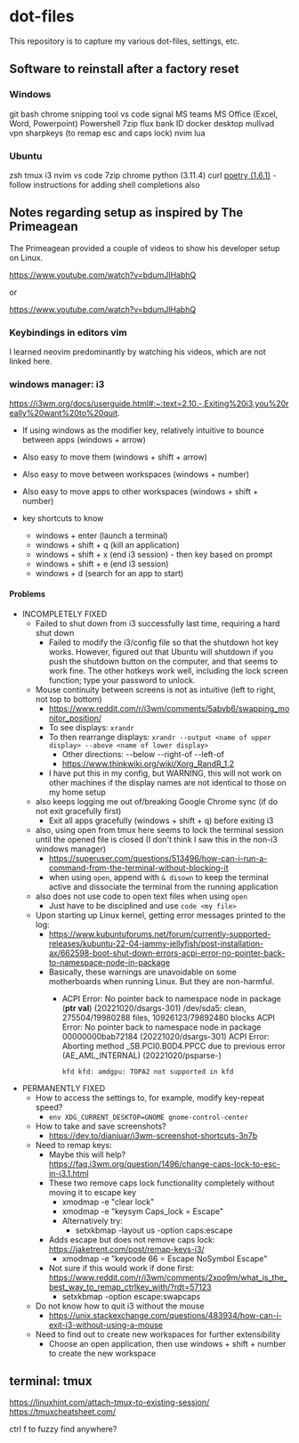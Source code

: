 # dot-files

This repository is to capture my various dot-files, settings, etc.

## Software to reinstall after a factory reset

### Windows

git bash
chrome
snipping tool
vs code
signal
MS teams
MS Office (Excel, Word, Powerpoint)
Powershell
7zip
flux
bank ID
docker desktop
mullvad vpn
sharpkeys (to remap esc and caps lock)
nvim
lua

### Ubuntu

zsh
tmux
i3
nvim
vs code
7zip
chrome
python (3.11.4)
curl
[poetry (1.6.1)](https://python-poetry.org/docs/) - follow instructions for adding shell completions also

## Notes regarding setup as inspired by The Primeagean

The Primeagean provided a couple of videos to show his developer setup on Linux.

<https://www.youtube.com/watch?v=bdumJIHabhQ>

or

<https://www.youtube.com/watch?v=bdumJlHabhQ>

### Keybindings in editors vim

I learned neovim predominantly by watching his videos, which are not linked here.

### windows manager: i3

<https://i3wm.org/docs/userguide.html#:~:text=2.10.-,Exiting%20i3,you%20really%20want%20to%20quit>.

- If using windows as the modifier key, relatively intuitive to bounce between apps (windows + arrow)
- Also easy to move them (windows + shift + arrow)
- Also easy to move between workspaces (windows + number)
- Also easy to move apps to other workspaces (windows + shift + number)

- key shortcuts to know
  - windows + enter (launch a terminal)
  - windows + shift + q (kill an application)
  - windows + shift + x (end i3 session) - then key based on prompt
  - windows + shift + e (end i3 session)
  - windows + d (search for an app to start)

#### Problems

- INCOMPLETELY FIXED
  - Failed to shut down from i3 successfully last time, requiring a hard shut down
    - Failed to modify the i3/config file so that the shutdown hot key works. However, figured out that Ubuntu will shutdown if you push the shutdown button on the computer, and that seems to work fine. The other hotkeys work well, including the lock screen function; type your password to unlock.
  - Mouse continuity between screens is not as intuitive (left to right, not top to bottom)
    - <https://www.reddit.com/r/i3wm/comments/5abvb6/swapping_monitor_position/>
    - To see displays: `xrandr`
    - To then rearrange displays: `xrandr --output <name of upper display> --above <name of lower display>`
      - Other directions: --below --right-of --left-of
      - <https://www.thinkwiki.org/wiki/Xorg_RandR_1.2>
    - I have put this in my config, but WARNING, this will not work on other machines if the display names are not identical to those on my home setup
  - also keeps logging me out of/breaking Google Chrome sync (if do not exit gracefully first)
    - Exit all apps gracefully (windows + shift + q) before exiting i3
  - also, using open from tmux here seems to lock the terminal session until the opened file is closed (I don't think I saw this in the non-i3 windows manager)
    - <https://superuser.com/questions/513496/how-can-i-run-a-command-from-the-terminal-without-blocking-it>
    - when using `open`, append with `& disown` to keep the terminal active and dissociate the terminal from the running application
  - also does not use code to open text files when using `open`
    - Just have to be disciplined and use `code <my file>`
  - Upon starting up Linux kernel, getting error messages printed to the log:
    - <https://www.kubuntuforums.net/forum/currently-supported-releases/kubuntu-22-04-jammy-jellyfish/post-installation-ax/662598-boot-shut-down-errors-acpi-error-no-pointer-back-to-namespace-node-in-package>
    - Basically, these warnings are unavoidable on some motherboards when running Linux. But they are non-harmful.
      - ACPI Error: No pointer back to namespace node in package (____ptr
            val____) (20221020/dsargs-301)
            /dev/sda5: clean, 275504/19980288 files, 10926123/79892480 blocks
            ACPI Error: No pointer back to namespace node in package 00000000bab72184 (20221020/dsargs-301)
            ACPI Error: Aborting method \_SB.PCI0.B0D4.PPCC due to previous error (AE_AML_INTERNAL) (20221020/psparse-)

            kfd kfd: amdgpu: TOPA2 not supported in kfd

- PERMANENTLY FIXED
  - How to access the settings to, for example, modify key-repeat speed?
    - `env XDG_CURRENT_DESKTOP=GNOME gnome-control-center`
  - How to take and save screenshots?
    - <https://dev.to/dianjuar/i3wm-screenshot-shortcuts-3n7b>
  - Need to remap keys:
    - Maybe this will help? <https://faq.i3wm.org/question/1496/change-caps-lock-to-esc-in-i3.1.html>
    - These two remove caps lock functionality completely without moving it to escape key
      - xmodmap -e "clear lock"
      - xmodmap -e "keysym Caps_lock = Escape"
      - Alternatively try:
        - setxkbmap -layout us -option caps:escape
    - Adds escape but does not remove caps lock: <https://jaketrent.com/post/remap-keys-i3/>
      - xmodmap -e "keycode 66 = Escape NoSymbol Escape"
    - Not sure if this would work if done first: <https://www.reddit.com/r/i3wm/comments/2xoo9m/what_is_the_best_way_to_remap_ctrlkey_with/?rdt=57123>
      - setxkbmap -option escape:swapcaps
  - Do not know how to quit i3 without the mouse
    - <https://unix.stackexchange.com/questions/483934/how-can-i-exit-i3-without-using-a-mouse>
  - Need to find out to create new workspaces for further extensibility
    - Choose an open application, then use windows + shift + number to create the new workspace

## terminal: tmux

<https://linuxhint.com/attach-tmux-to-existing-session/>
<https://tmuxcheatsheet.com/>

ctrl f to fuzzy find anywhere?
